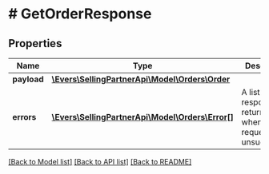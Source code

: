 # # GetOrderResponse

## Properties

Name | Type | Description | Notes
------------ | ------------- | ------------- | -------------
**payload** | [**\Evers\SellingPartnerApi\Model\Orders\Order**](Order.md) |  | [optional]
**errors** | [**\Evers\SellingPartnerApi\Model\Orders\Error[]**](Error.md) | A list of error responses returned when a request is unsuccessful. | [optional]

[[Back to Model list]](../../README.md#models) [[Back to API list]](../../README.md#endpoints) [[Back to README]](../../README.md)
